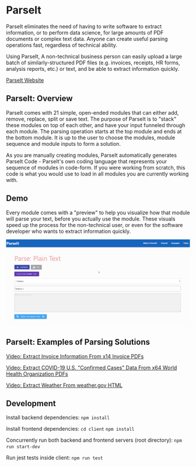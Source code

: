 # ParseIt

ParseIt eliminates the need of having to write software to extract information, or to perform data science, for large amounts of PDF documents or complex text data. Anyone can create useful parsing operations fast, regardless of technical ability.

Using ParseIt, A non-technical business person can easily upload a large batch of similarly-structured PDF files (e.g. invoices, receipts, HR forms, analysis reports, etc.) or text, and be able to extract information quickly.

[ParseIt Website](https://parse-it-app.herokuapp.com/)

## ParseIt: Overview

ParseIt comes with 21 simple, open-ended modules that can either add, remove, replace, split or save text. The purpose of ParseIt is to "stack" these modules on top of each other, and have your input funneled through each module. The parsing operation starts at the top module and ends at the bottom module. It is up to the user to choose the modules, module sequence and module inputs to form a solution.

As you are manually creating modules, ParseIt automatically generates ParseIt Code - ParseIt's own coding language that represents your sequence of modules in code-form. If you were working from scratch, this code is what you would use to load in all modules you are currently working with.

## Demo

Every module comes with a "preview" to help you visualize how that module will parse your text, before you actually use the module. These visuals speed up the process for the non-technical user, or even for the software developer who wants to extract information quickly.

![demo-fetch](https://raw.githubusercontent.com/MikeM711/ParseIt/master/demo/github-parseit-introduction.gif)

## ParseIt: Examples of Parsing Solutions

[Video: Extract Invoice Information From x14 Invoice PDFs](https://www.youtube.com/watch?v=SY1ERK1HMOo)

[Video: Extract COVID-19 U.S. "Confirmed Cases" Data From x64 World Health Organization PDFs](https://www.youtube.com/watch?v=NJXDQWLnO2E)

[Video: Extract Weather From weather.gov HTML](https://www.youtube.com/watch?v=fVsDxFqaKHk)

## Development

Install backend dependencies: `npm install`

Install frontend dependencies: `cd client` `npm install`

Concurrently run both backend and frontend servers (root directory): `npm run start-dev`

Run jest tests inside client: `npm run test`

